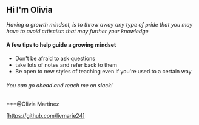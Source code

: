 ## Hi I'm Olivia 
*Having a growth mindset, is to throw away any type of pride that you may have to avoid crtiscism that may further your knowledge*

#### A few tips to help guide a growing mindset
- Don't be afraid to ask questions
- take lots of notes and refer back to them
- Be open to new styles of teaching even if you're used to a certain way 





###### You can go ahead and reach me on slack!
***@Olivia Martinez

[https://github.com/livmarie24]
